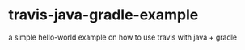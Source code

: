 travis-java-gradle-example
==========================

 a simple hello-world example on how to use travis with java + gradle 
